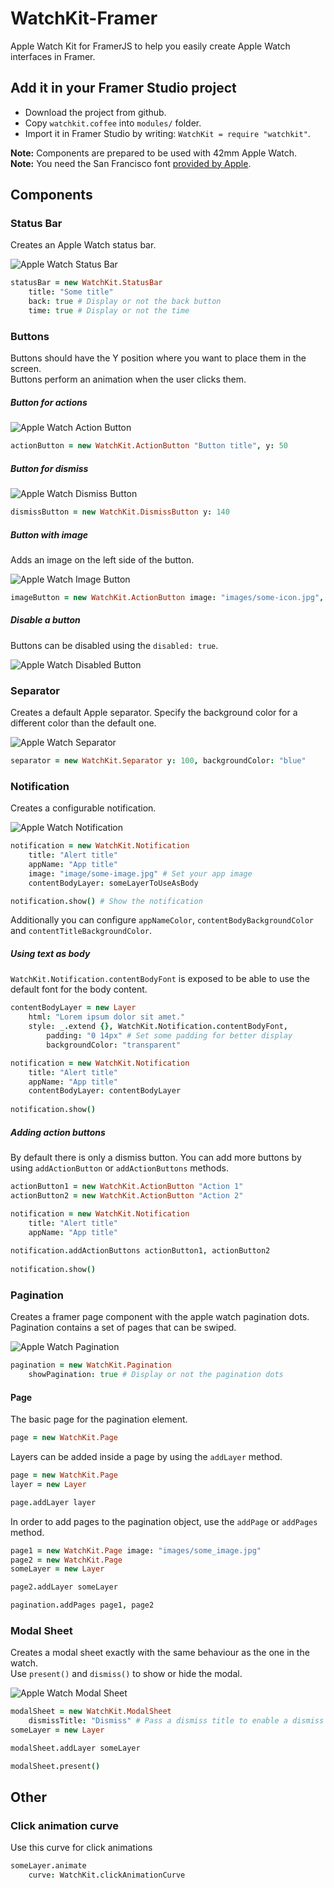 # WatchKit-Framer
Apple Watch Kit for FramerJS to help you easily create Apple Watch interfaces in Framer.

## Add it in your Framer Studio project

- Download the project from github.
- Copy `watchkit.coffee` into `modules/` folder.
- Import it in Framer Studio by writing: `WatchKit = require "watchkit"`.

**Note:** Components are prepared to be used with 42mm Apple Watch.  
**Note:** You need the San Francisco font [provided by Apple](https://developer.apple.com/watchkit/).

## Components

### Status Bar

Creates an Apple Watch status bar.

![Apple Watch Status Bar](img/status-bar.jpg)

```coffeescript
statusBar = new WatchKit.StatusBar
	title: "Some title"
	back: true # Display or not the back button
	time: true # Display or not the time
```

### Buttons

Buttons should have the Y position where you want to place them in the screen.  
Buttons perform an animation when the user clicks them.

##### Button for actions

![Apple Watch Action Button](img/action-button.jpg)

```coffeescript
actionButton = new WatchKit.ActionButton "Button title", y: 50
```

##### Button for dismiss

![Apple Watch Dismiss Button](img/dismiss-button.jpg)

```coffeescript
dismissButton = new WatchKit.DismissButton y: 140
```

##### Button with image

Adds an image on the left side of the button.

![Apple Watch Image Button](img/image-button.jpg)

```coffeescript
imageButton = new WatchKit.ActionButton image: "images/some-icon.jpg", y: 140
```

##### Disable a button

Buttons can be disabled using the `disabled: true`.

![Apple Watch Disabled Button](img/disabled-button.jpg)

### Separator

Creates a default Apple separator. Specify the background color for a different color than the default one.

![Apple Watch Separator](img/separator.jpg)

```coffeescript
separator = new WatchKit.Separator y: 100, backgroundColor: "blue"
```

### Notification

Creates a configurable notification.

![Apple Watch Notification](img/notification.gif)

```coffeescript
notification = new WatchKit.Notification
	title: "Alert title"
	appName: "App title"
	image: "image/some-image.jpg" # Set your app image
	contentBodyLayer: someLayerToUseAsBody

notification.show() # Show the notification
```

Additionally you can configure `appNameColor`, `contentBodyBackgroundColor` and `contentTitleBackgroundColor`.

##### Using text as body

`WatchKit.Notification.contentBodyFont` is exposed to be able to use the default font for the body content.

```coffeescript
contentBodyLayer = new Layer
	html: "Lorem ipsum dolor sit amet."
	style: _.extend {}, WatchKit.Notification.contentBodyFont,
		padding: "0 14px" # Set some padding for better display
		backgroundColor: "transparent"

notification = new WatchKit.Notification
	title: "Alert title"
	appName: "App title"
	contentBodyLayer: contentBodyLayer
	
notification.show()
```

##### Adding action buttons

By default there is only a dismiss button. You can add more buttons by using `addActionButton` or `addActionButtons` methods.

```coffeescript
actionButton1 = new WatchKit.ActionButton "Action 1"
actionButton2 = new WatchKit.ActionButton "Action 2"

notification = new WatchKit.Notification
	title: "Alert title"
	appName: "App title"
	
notification.addActionButtons actionButton1, actionButton2
	
notification.show()
```
	
### Pagination

Creates a framer page component with the apple watch pagination dots.  
Pagination contains a set of pages that can be swiped.

![Apple Watch Pagination](img/pagination.gif)

```coffeescript
pagination = new WatchKit.Pagination
	showPagination: true # Display or not the pagination dots
```

#### Page

The basic page for the pagination element.  

```coffeescript
page = new WatchKit.Page
```

Layers can be added inside a page by using the `addLayer` method.

```coffeescript
page = new WatchKit.Page
layer = new Layer

page.addLayer layer
```

In order to add pages to the pagination object, use the `addPage` or `addPages` method.

```coffeescript
page1 = new WatchKit.Page image: "images/some_image.jpg"
page2 = new WatchKit.Page
someLayer = new Layer

page2.addLayer someLayer

pagination.addPages page1, page2
```

### Modal Sheet

Creates a modal sheet exactly with the same behaviour as the one in the watch.  
Use `present()` and `dismiss()` to show or hide the modal.

![Apple Watch Modal Sheet](img/modal-sheet.gif)

```coffeescript
modalSheet = new WatchKit.ModalSheet
	dismissTitle: "Dismiss" # Pass a dismiss title to enable a dismiss button
someLayer = new Layer

modalSheet.addLayer someLayer

modalSheet.present()
```

## Other

### Click animation curve

Use this curve for click animations

```coffeescript
someLayer.animate
	curve: WatchKit.clickAnimationCurve
```
